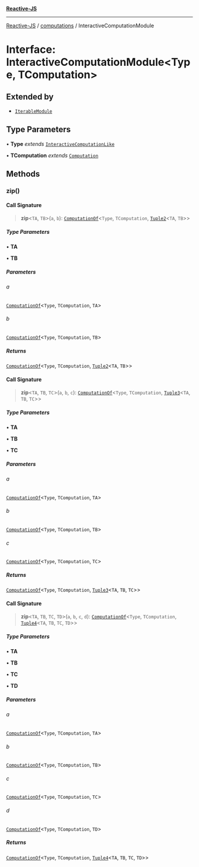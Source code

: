 [**Reactive-JS**](../../README.md)

***

[Reactive-JS](../../README.md) / [computations](../README.md) / InteractiveComputationModule

# Interface: InteractiveComputationModule\<Type, TComputation\>

## Extended by

- [`IterableModule`](../Iterable/interfaces/IterableModule.md)

## Type Parameters

• **Type** *extends* [`InteractiveComputationLike`](InteractiveComputationLike.md)

• **TComputation** *extends* [`Computation`](Computation.md)

## Methods

### zip()

#### Call Signature

> **zip**\<`TA`, `TB`\>(`a`, `b`): [`ComputationOf`](../type-aliases/ComputationOf.md)\<`Type`, `TComputation`, [`Tuple2`](../../functions/type-aliases/Tuple2.md)\<`TA`, `TB`\>\>

##### Type Parameters

• **TA**

• **TB**

##### Parameters

###### a

[`ComputationOf`](../type-aliases/ComputationOf.md)\<`Type`, `TComputation`, `TA`\>

###### b

[`ComputationOf`](../type-aliases/ComputationOf.md)\<`Type`, `TComputation`, `TB`\>

##### Returns

[`ComputationOf`](../type-aliases/ComputationOf.md)\<`Type`, `TComputation`, [`Tuple2`](../../functions/type-aliases/Tuple2.md)\<`TA`, `TB`\>\>

#### Call Signature

> **zip**\<`TA`, `TB`, `TC`\>(`a`, `b`, `c`): [`ComputationOf`](../type-aliases/ComputationOf.md)\<`Type`, `TComputation`, [`Tuple3`](../../functions/type-aliases/Tuple3.md)\<`TA`, `TB`, `TC`\>\>

##### Type Parameters

• **TA**

• **TB**

• **TC**

##### Parameters

###### a

[`ComputationOf`](../type-aliases/ComputationOf.md)\<`Type`, `TComputation`, `TA`\>

###### b

[`ComputationOf`](../type-aliases/ComputationOf.md)\<`Type`, `TComputation`, `TB`\>

###### c

[`ComputationOf`](../type-aliases/ComputationOf.md)\<`Type`, `TComputation`, `TC`\>

##### Returns

[`ComputationOf`](../type-aliases/ComputationOf.md)\<`Type`, `TComputation`, [`Tuple3`](../../functions/type-aliases/Tuple3.md)\<`TA`, `TB`, `TC`\>\>

#### Call Signature

> **zip**\<`TA`, `TB`, `TC`, `TD`\>(`a`, `b`, `c`, `d`): [`ComputationOf`](../type-aliases/ComputationOf.md)\<`Type`, `TComputation`, [`Tuple4`](../../functions/type-aliases/Tuple4.md)\<`TA`, `TB`, `TC`, `TD`\>\>

##### Type Parameters

• **TA**

• **TB**

• **TC**

• **TD**

##### Parameters

###### a

[`ComputationOf`](../type-aliases/ComputationOf.md)\<`Type`, `TComputation`, `TA`\>

###### b

[`ComputationOf`](../type-aliases/ComputationOf.md)\<`Type`, `TComputation`, `TB`\>

###### c

[`ComputationOf`](../type-aliases/ComputationOf.md)\<`Type`, `TComputation`, `TC`\>

###### d

[`ComputationOf`](../type-aliases/ComputationOf.md)\<`Type`, `TComputation`, `TD`\>

##### Returns

[`ComputationOf`](../type-aliases/ComputationOf.md)\<`Type`, `TComputation`, [`Tuple4`](../../functions/type-aliases/Tuple4.md)\<`TA`, `TB`, `TC`, `TD`\>\>
